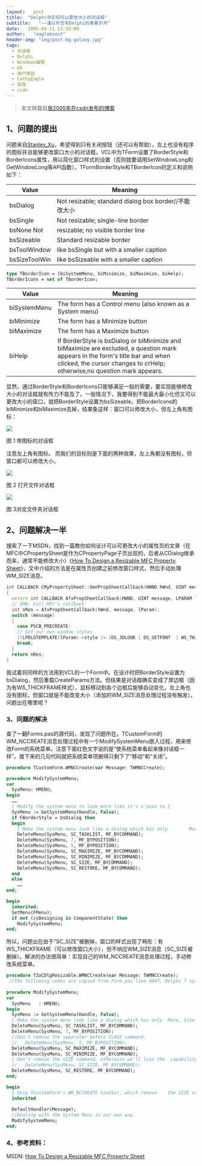 ```yaml
---
layout:   post
title:  "Delphi中实现可以更改大小的对话框"
subtitle:   "——谨以怀念写Delphi的青春岁月"
date:   2005-04-11 13:33:00
author:   "eagleboost"
header-img: "img/post-bg-galaxy.jpg"
tags:
  - 对话框
  - Delphi
  - Windows编程
  - UX
  - 用户体验
  - CathyEagle
  - 存档
  - csdn
---
```


> 本文转载自[我2005年在csdn发布的博客](https://blog.csdn.net/CathyEagle/article/details/343037)

## 1、问题的提出

问题来自[Stanley_Xu](http://blog.csdn.net/stanley_xu/)，希望得到只有关闭按钮（还可以有帮助），左上也没有程序的图标并且能够更改窗口大小的对话框。VCL中为TForm设置了BorderStyle和BorderIcons属性，用以简化窗口样式的设置（否则就要调用SetWindowLong和GetWindowLong等API函数）。TFormBorderStyle和TBorderIcon的定义和说明如下：

|Value|          Meaning|
|---|----|
|bsDialog      | Not resizable; standard dialog box border//不能改大小|
|bsSingle      | Not resizable; single-line border|
|bsNone Not     |resizable; no visible border line|
|bsSizeable    | Standard resizable border|
|bsToolWindow  | like bsSingle but with a smaller caption|
|bsSizeToolWin  |like bsSizeable with a smaller caption|

```pascal
type TBorderIcon = (biSystemMenu, biMinimize, biMaximize, biHelp);
TBorderIcons = set of TBorderIcon;
```

|Value          |Meaning|
|---|----|
|biSystemMenu  | The form has a Control menu (also known as a System menu)|
|biMinimize     |The form has a Minimize button|
|biMaximize     |The form has a Maximize button|
|biHelp         |If BorderStyle is bsDialog or biMinimize and biMaximize are excluded, a question mark appears in the form's title bar and when clicked, the cursor changes to crHelp; otherwise,no question mark appears.|

显然，通过BorderStyle和BorderIcons只能够满足一般的需要，要实现能够修改大小的对话框就有所力不能及了。一般情况下，我要得到不能最大最小化但又可以更改大小的窗口，就把BorderStyle设置为bsSizeable，把BorderIcons的biMinimize和biMaximize去掉，结果象这样：窗口可以修改大小，但左上角有图标：

![](https://filedn.com/lCdMuPWubK2H86dRAWfspRh/cathyeagle/VclSizableDlg.jpg)

图 1 带图标的对话框

注意左上角有图标。
而我们的目标则是下面的两种效果，左上角都没有图标，但窗口都可以修改大小。

![](https://filedn.com/lCdMuPWubK2H86dRAWfspRh/cathyeagle/OpenSaveDlg.jpg)

图 2 打开文件对话框

![](https://filedn.com/lCdMuPWubK2H86dRAWfspRh/cathyeagle/Browse4Folder.jpg)

图 3浏览文件夹对话框

## 2、问题解决一半

搜索了一下MSDN，找到一篇教你如何设计可以可更改大小的属性页的文章（在MFC中CPropertySheet是作为CPropertyPage子页出现的，后者从CDialog继承而来，通常不能修改大小）《[How To Design a Resizable MFC Property Sheet](https://jeffpar.github.io/kbarchive/kb/300/Q300606/)》，文中介绍的方法是在属性页创建之前修改窗口样式，然后手动处理WM_SIZE消息。

```c++
int CALLBACK CMyPropertySheet::XmnPropSheetCallback(HWND hWnd, UINT message, LPARAM lParam)
{
  extern int CALLBACK AfxPropSheetCallback(HWND, UINT message, LPARAM lParam);    
  // XMN: Call MFC's callback    
  int nRes = AfxPropSheetCallback(hWnd, message, lParam);
  switch (message)    
  {    
    case PSCB_PRECREATE:        
    // Set our own window styles        
    ((LPDLGTEMPLATE)lParam)->style |= (DS_3DLOOK | DS_SETFONT  | WS_THICKFRAME | WS_SYSMENU | WS_POPUP | WS_VISIBLE | WS_CAPTION);        
    break;    
  }    
  return nRes;
}
```

我试着将同样的方法用到VCL的一个Form中。在设计时把BorderStyle设置为bsDialog，然后重载CreateParams方法。但结果是对话框确实变成了厚边框（因为有WS_THICKFRAME样式），鼠标移动到各个边框后能够自动变化，左上角也没有图标，但窗口就是不能改变大小（添加的WM_SIZE消息处理过程没有触发）。问题出在哪里呢？

### 3、问题的解决

查了一翻Forms.pas的源代码，发现了问题所在。TCustomForm的WM_NCCREATE消息处理过程中有一个ModifySystemMenu嵌入过程，用来修改Form的系统菜单。注意下面红色文字说的是“使系统菜单看起来像对话框一样”。接下来的几句代码就把系统菜单项删得只剩下了“移动”和“关闭”。

```pascal
procedure TCustomForm.WMNCCreate(var Message: TWMNCCreate);

procedure ModifySystemMenu;
var    
  SysMenu: HMENU;
begin
  ……    
  { Modify the system menu to look more like it's s'pose to }    
  SysMenu := GetSystemMenu(Handle, False);   
  if FBorderStyle = bsDialog then    
  begin        
    { Make the system menu look like a dialog which has only        Move and Close }
    DeleteMenu(SysMenu, SC_TASKLIST, MF_BYCOMMAND);        
    DeleteMenu(SysMenu, 7, MF_BYPOSITION);        
    DeleteMenu(SysMenu, 5, MF_BYPOSITION);        
    DeleteMenu(SysMenu, SC_MAXIMIZE, MF_BYCOMMAND);        
    DeleteMenu(SysMenu, SC_MINIMIZE, MF_BYCOMMAND);        
    DeleteMenu(SysMenu, SC_SIZE, MF_BYCOMMAND);        
    DeleteMenu(SysMenu, SC_RESTORE, MF_BYCOMMAND);    
  end 
  else    
    ……
end;

begin    
  inherited;    
  SetMenu(FMenu);    
  if not (csDesigning in ComponentState) then 
    ModifySystemMenu;
end;
```

所以，问题出在由于“SC_SIZE”被删掉，窗口的样式出现了畸形：有WS_THICKFRAME（可以修改窗口大小），但不响应WM_SIZE消息（SC_SIZE被删掉）。解决的办法很简单：实现自己的WM_NCCREATE消息处理过程，手动修改系统菜单。

```pascal
procedure TZoCDlgResizable.WMNCCreate(var Message: TWMNCCreate);
 //The following codes are copied from Form.pas line 4047, Delphi 7 sp1. 
 
procedure ModifySystemMenu; 
var     
  SysMenu   : HMENU; 
begin     
  SysMenu := GetSystemMenu(Handle, False);     
  { Make the system menu look like a dialog which has only  Move, Size and Close commands}     
  DeleteMenu(SysMenu, SC_TASKLIST, MF_BYCOMMAND);     
  DeleteMenu(SysMenu, 7, MF_BYPOSITION);     
  //Don't remove the separater before CLOSE command.
  //   DeleteMenu(SysMenu, 5, MF_BYPOSITION);
  DeleteMenu(SysMenu, SC_MAXIMIZE, MF_BYCOMMAND);     
  DeleteMenu(SysMenu, SC_MINIMIZE, MF_BYCOMMAND);     
  { Don't remove the SIZE command, otherwise we'll lose the  capability of resizing the Dialog. }
  //   DeleteMenu(SysMenu, SC_SIZE, MF_BYCOMMAND);
  DeleteMenu(SysMenu, SC_RESTORE, MF_BYCOMMAND); 
end;

begin    
  { Skip TCustomForm's WM_NCCREATE handler, which remove    the SIZE command from the System Menu.}    
  inherited 
  
  DefaultHandler(Message);    
  //Dealing with the System Menu in our own way. 
  ModifySystemMenu;
end;
```

### 4、参考资料：
MSDN: [How To Design a Resizable MFC Property Sheet](https://jeffpar.github.io/kbarchive/kb/300/Q300606/)